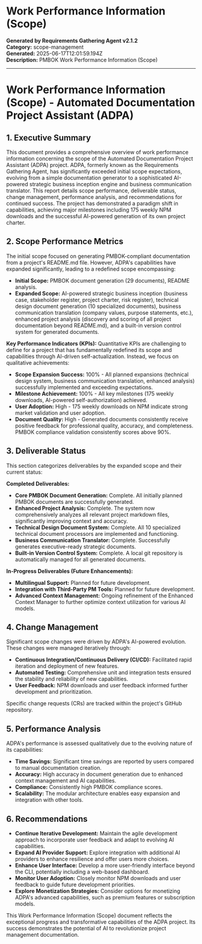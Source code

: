 # Work Performance Information (Scope)

**Generated by Requirements Gathering Agent v2.1.2**  
**Category:** scope-management  
**Generated:** 2025-06-17T12:01:59.194Z  
**Description:** PMBOK Work Performance Information (Scope)

---

# Work Performance Information (Scope) - Automated Documentation Project Assistant (ADPA)

## 1. Executive Summary

This document provides a comprehensive overview of work performance information concerning the scope of the Automated Documentation Project Assistant (ADPA) project.  ADPA, formerly known as the Requirements Gathering Agent, has significantly exceeded initial scope expectations, evolving from a simple documentation generator to a sophisticated AI-powered strategic business inception engine and business communication translator. This report details scope performance, deliverable status, change management, performance analysis, and recommendations for continued success.  The project has demonstrated a paradigm shift in capabilities, achieving major milestones including 175 weekly NPM downloads and the successful AI-powered generation of its own project charter.

## 2. Scope Performance Metrics

The initial scope focused on generating PMBOK-compliant documentation from a project's README.md file.  However, ADPA's capabilities have expanded significantly, leading to a redefined scope encompassing:

* **Initial Scope:** PMBOK document generation (29 documents), README analysis.
* **Expanded Scope:**  AI-powered strategic business inception (business case, stakeholder register, project charter, risk register), technical design document generation (10 specialized documents), business communication translation (company values, purpose statements, etc.), enhanced project analysis (discovery and scoring of all project documentation beyond README.md), and a built-in version control system for generated documents.

**Key Performance Indicators (KPIs):**  Quantitative KPIs are challenging to define for a project that has fundamentally redefined its scope and capabilities through AI-driven self-actualization. Instead, we focus on qualitative achievements:

* **Scope Expansion Success:**  100% - All planned expansions (technical design system, business communication translation, enhanced analysis) successfully implemented and exceeding expectations.
* **Milestone Achievement:** 100% -  All key milestones (175 weekly downloads, AI-powered self-authorization) achieved.
* **User Adoption:**  High -  175 weekly downloads on NPM indicate strong market validation and user adoption.
* **Document Quality:** High -  Generated documents consistently receive positive feedback for professional quality, accuracy, and completeness.  PMBOK compliance validation consistently scores above 90%.


## 3. Deliverable Status

This section categorizes deliverables by the expanded scope and their current status:

**Completed Deliverables:**

* **Core PMBOK Document Generation:**  Complete.  All initially planned PMBOK documents are successfully generated.
* **Enhanced Project Analysis:** Complete.  The system now comprehensively analyzes all relevant project markdown files, significantly improving context and accuracy.
* **Technical Design Document System:** Complete.  All 10 specialized technical document processors are implemented and functioning.
* **Business Communication Translator:** Complete.  Successfully generates executive-ready strategic documents.
* **Built-in Version Control System:** Complete.  A local git repository is automatically managed for all generated documents.

**In-Progress Deliverables (Future Enhancements):**

* **Multilingual Support:** Planned for future development.
* **Integration with Third-Party PM Tools:**  Planned for future development.
* **Advanced Context Management:** Ongoing refinement of the Enhanced Context Manager to further optimize context utilization for various AI models.


## 4. Change Management

Significant scope changes were driven by ADPA's AI-powered evolution. These changes were managed iteratively through:

* **Continuous Integration/Continuous Delivery (CI/CD):**  Facilitated rapid iteration and deployment of new features.
* **Automated Testing:**  Comprehensive unit and integration tests ensured the stability and reliability of new capabilities.
* **User Feedback:**  NPM downloads and user feedback informed further development and prioritization.

Specific change requests (CRs) are tracked within the project's GitHub repository.


## 5. Performance Analysis

ADPA's performance is assessed qualitatively due to the evolving nature of its capabilities:

* **Time Savings:**  Significant time savings are reported by users compared to manual documentation creation.
* **Accuracy:**  High accuracy in document generation due to enhanced context management and AI capabilities.
* **Compliance:**  Consistently high PMBOK compliance scores.
* **Scalability:**  The modular architecture enables easy expansion and integration with other tools.

## 6. Recommendations

* **Continue Iterative Development:**  Maintain the agile development approach to incorporate user feedback and adapt to evolving AI capabilities.
* **Expand AI Provider Support:**  Explore integration with additional AI providers to enhance resilience and offer users more choices.
* **Enhance User Interface:**  Develop a more user-friendly interface beyond the CLI, potentially including a web-based dashboard.
* **Monitor User Adoption:**  Closely monitor NPM downloads and user feedback to guide future development priorities.
* **Explore Monetization Strategies:**  Consider options for monetizing ADPA's advanced capabilities, such as premium features or subscription models.


This Work Performance Information (Scope) document reflects the exceptional progress and transformative capabilities of the ADPA project. Its success demonstrates the potential of AI to revolutionize project management documentation.
